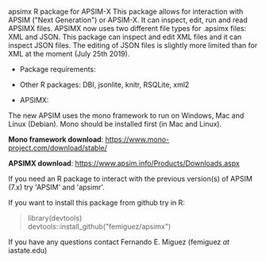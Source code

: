 apsimx
R package for APSIM-X
This package allows for interaction with APSIM ("Next Generation") or
APSIM-X. It can inspect, edit, run and read APSIMX files. APSIMX now
uses two different file types for .apsimx files: XML and JSON. This
package can inspect and edit XML files and it can inspect JSON
files. The editing of JSON files is slightly more limited than for
XML at the moment (July 25th 2019).

* Package requirements:

* Other R packages: DBI, jsonlite, knitr, RSQLite, xml2

* APSIMX:

The new APSIM uses the mono framework to run on Windows, Mac and Linux
(Debian). Mono should be installed first (in Mac and Linux).

**Mono framework download**:
https://www.mono-project.com/download/stable/

**APSIMX download**:
https://www.apsim.info/Products/Downloads.aspx

If you need an R package to interact with the previous version(s) of
APSIM (7.x) try 'APSIM' and 'apsimr'.

If you want to install this package from github try in R:

> library(devtools) \
> devtools::install_github("femiguez/apsimx")

If you have any questions contact Fernando E. Miguez (femiguez *at* iastate.edu)
